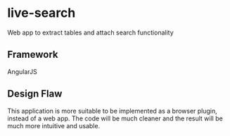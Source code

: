 live-search
===========
Web app to extract tables and attach search functionality

Framework
------
AngularJS

Design Flaw
------
This application is more suitable to be implemented as a browser plugin, instead of a web app.
The code will be much cleaner and the result will be much more intuitive and usable.

